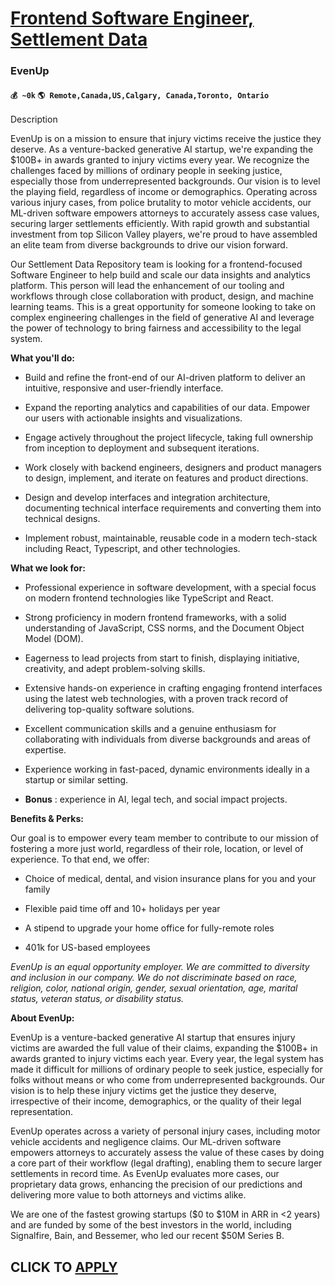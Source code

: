 # [Frontend Software Engineer, Settlement Data](https://www.remotewlb.com/apply/frontend-software-engineer-settlement-data)  
### EvenUp  
#### `💰 ~0k` `🌎 Remote,Canada,US,Calgary, Canada,Toronto, Ontario`  

Description

EvenUp is on a mission to ensure that injury victims receive the justice they deserve. As a venture-backed generative AI startup, we're expanding the $100B+ in awards granted to injury victims every year. We recognize the challenges faced by millions of ordinary people in seeking justice, especially those from underrepresented backgrounds. Our vision is to level the playing field, regardless of income or demographics. Operating across various injury cases, from police brutality to motor vehicle accidents, our ML-driven software empowers attorneys to accurately assess case values, securing larger settlements efficiently. With rapid growth and substantial investment from top Silicon Valley players, we're proud to have assembled an elite team from diverse backgrounds to drive our vision forward.

Our Settlement Data Repository team is looking for a frontend-focused Software Engineer to help build and scale our data insights and analytics platform. This person will lead the enhancement of our tooling and workflows through close collaboration with product, design, and machine learning teams. This is a great opportunity for someone looking to take on complex engineering challenges in the field of generative AI and leverage the power of technology to bring fairness and accessibility to the legal system.

**What you'll do:**

  * Build and refine the front-end of our AI-driven platform to deliver an intuitive, responsive and user-friendly interface.

  * Expand the reporting analytics and capabilities of our data. Empower our users with actionable insights and visualizations.

  * Engage actively throughout the project lifecycle, taking full ownership from inception to deployment and subsequent iterations.

  * Work closely with backend engineers, designers and product managers to design, implement, and iterate on features and product directions.

  * Design and develop interfaces and integration architecture, documenting technical interface requirements and converting them into technical designs.

  * Implement robust, maintainable, reusable code in a modern tech-stack including React, Typescript, and other technologies.

 **What we look for:**

  * Professional experience in software development, with a special focus on modern frontend technologies like TypeScript and React.

  * Strong proficiency in modern frontend frameworks, with a solid understanding of JavaScript, CSS norms, and the Document Object Model (DOM).

  * Eagerness to lead projects from start to finish, displaying initiative, creativity, and adept problem-solving skills.

  * Extensive hands-on experience in crafting engaging frontend interfaces using the latest web technologies, with a proven track record of delivering top-quality software solutions.

  * Excellent communication skills and a genuine enthusiasm for collaborating with individuals from diverse backgrounds and areas of expertise.

  * Experience working in fast-paced, dynamic environments ideally in a startup or similar setting.

  *  **Bonus** : experience in AI, legal tech, and social impact projects.

 **Benefits & Perks:**

Our goal is to empower every team member to contribute to our mission of fostering a more just world, regardless of their role, location, or level of experience. To that end, we offer:

  * Choice of medical, dental, and vision insurance plans for you and your family

  * Flexible paid time off and 10+ holidays per year

  * A stipend to upgrade your home office for fully-remote roles

  * 401k for US-based employees

 _EvenUp is an equal opportunity employer. We are committed to diversity and inclusion in our company. We do not discriminate based on race, religion, color, national origin, gender, sexual orientation, age, marital status, veteran status, or disability status._

 **About EvenUp:**

EvenUp is a venture-backed generative AI startup that ensures injury victims are awarded the full value of their claims, expanding the $100B+ in awards granted to injury victims each year. Every year, the legal system has made it difficult for millions of ordinary people to seek justice, especially for folks without means or who come from underrepresented backgrounds. Our vision is to help these injury victims get the justice they deserve, irrespective of their income, demographics, or the quality of their legal representation.

EvenUp operates across a variety of personal injury cases, including motor vehicle accidents and negligence claims. Our ML-driven software empowers attorneys to accurately assess the value of these cases by doing a core part of their workflow (legal drafting), enabling them to secure larger settlements in record time. As EvenUp evaluates more cases, our proprietary data grows, enhancing the precision of our predictions and delivering more value to both attorneys and victims alike.

We are one of the fastest growing startups ($0 to $10M in ARR in <2 years) and are funded by some of the best investors in the world, including Signalfire, Bain, and Bessemer, who led our recent $50M Series B.

  
## CLICK TO [APPLY](https://www.remotewlb.com/apply/frontend-software-engineer-settlement-data)

